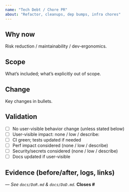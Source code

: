 ```yaml
---
name: "Tech Debt / Chore PR"
about: "Refactor, cleanups, dep bumps, infra chores"
---
```


<!-- Title rule: chore(<area>): <short description> -->

## Why now
Risk reduction / maintainability / dev-ergonomics.

## Scope
What’s included; what’s explicitly out of scope.

## Change
Key changes in bullets.

## Validation
- [ ] No user-visible behavior change (unless stated below)
- [ ] User-visible impact: none / low / describe:
- [ ] CI green; tests updated if needed
- [ ] Perf impact considered (none / low / describe)
- [ ] Security/secrets considered (none / low / describe)
- [ ] Docs updated if user-visible

## Evidence (before/after, logs, links)

<attach here>

—
_See `docs/DoR.md` & `docs/DoD.md`._
**Closes #<issue-id>**
